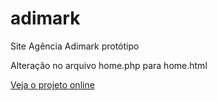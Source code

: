 # adimark
Site Agência Adimark protótipo

Alteração no arquivo home.php para home.html


[Veja o projeto online](https://benhuur1.github.io/adimark/)
